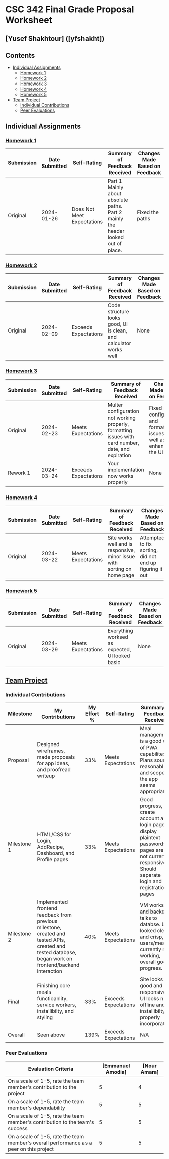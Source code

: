 # CSC 342 Final Grade Proposal Worksheet
## [Yusef Shakhtour] ([yfshakht])

## Contents

* [Individual Assignments](#individual-assignments)
  * [Homework 1](#homework-1)
  * [Homework 2](#homework-2)
  * [Homework 3](#homework-3)
  * [Homework 4](#homework-4)
  * [Homework 5](#homework-5)
* [Team Project](#team-project)
  * [Individual Contributions](#individual-contributions)
  * [Peer Evaluations](#peer-evaluations)


## Individual Assignments

### [Homework 1](Homework1)

| Submission | Date Submitted | Self-Rating | Summary of Feedback Received | Changes Made Based on Feedback |
|------------|----------------|-------------|------------------------------|---------------------------------|
| Original   | 2024-01-26     | Does Not Meet Expectations | Part 1 Mainly about absolute paths. Part 2 mainly the header looked out of place. | Fixed the paths |


### [Homework 2](Homework2)

| Submission | Date Submitted | Self-Rating | Summary of Feedback Received | Changes Made Based on Feedback |
|------------|----------------|-------------|------------------------------|---------------------------------|
| Original   | 2024-02-09     | Exceeds Expectations | Code structure looks good, UI is clean, and calculator works well | None |


### [Homework 3](Homework3)

| Submission | Date Submitted | Self-Rating | Summary of Feedback Received | Changes Made Based on Feedback |
|------------|----------------|-------------|------------------------------|---------------------------------|
| Original   | 2024-02-23     | Meets Expectations | Multer configuration not working properly, formatting issues with card number, date, and expiration | Fixed multer configuration and formatting issues as well as enhanced the UI |
| Rework 1   | 2024-03-24     | Exceeds Expectations | Your implementation now works properly | None |



### [Homework 4](Homework4)

| Submission | Date Submitted | Self-Rating | Summary of Feedback Received | Changes Made Based on Feedback |
|------------|----------------|-------------|------------------------------|---------------------------------|
| Original   | 2024-03-22     | Meets Expectations | Site works well and is responsive, minor issue with sorting on home page | Attempted to fix sorting, did not end up figuring it out |


### [Homework 5](Homework3)

| Submission | Date Submitted | Self-Rating | Summary of Feedback Received | Changes Made Based on Feedback |
|------------|----------------|-------------|------------------------------|---------------------------------|
| Original   | 2024-03-29     | Meets Expectations | Everything worksed as expected, UI looked basic | None |


## [Team Project](https://github.ncsu.edu/engr-csc342/csc342-2024Spring-GroupM)

### Individual Contributions

| Milestone   | My Contributions       | My Effort %   | Self-Rating        | Summary of Feedback Received |
|-------------|------------------------|------------|--------------------|------------------------------|
| Proposal    | Designed wireframes, made proposals for app ideas, and proofread writeup | 33%         | Meets Expectations | Meal management is a good use of PWA capabilites. Plans sound reasonable and scope of the app seems appropriate |
| Milestone 1 | HTML/CSS for Login, AddRecipe, Dashboard, and Profile pages                    | 33%         | Meets Expectations | Good progress, create account and login pages display plaintext passwords, pages are not currently responsive. Should separate login and registration pages |
| Milestone 2 | Implemented frontend feedback from previous milestone, created and tested APIs, created and tested database, began work on frontend/backend interaction                    | 40%         | Meets Expectations | VM works and backend talks to databse. UI looked clean and crisp, users/meals currently not working, overall good progress.  |
| Final       | Finishing core meals functioanlity, service workers, installibilty, and styling                    | 33%         | Exceeds Expectations | Site looks good and responsive, UI looks nice, offline and installibilty properly incorporated.  |
| Overall     | Seen above                    | 139% | Exceeds Expectations | N/A |

### Peer Evaluations

Evaluation Criteria                                                                     | [Emmanuel Amodia] | [Nour Amara]
----------------------------------------------------------------------------------------|---------------|--------------
On a scale of 1-5, rate the team member's contribution to the project                   | 5           | 4
On a scale of 1-5, rate the team member's dependability                                 | 5           | 5
On a scale of 1-5, rate the team member's contribution to the team's success            | 5           | 5
On a scale of 1-5, rate the team member's overall performance as a peer on this project | 5           | 5
